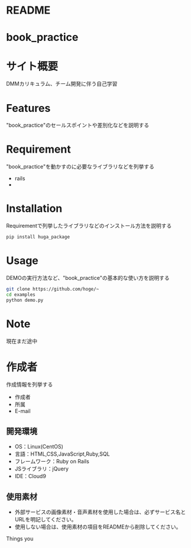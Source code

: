 # README

# book_practice

# サイト概要
DMMカリキュラム、チーム開発に伴う自己学習

# Features

"book_practice"のセールスポイントや差別化などを説明する

# Requirement

"book_practice"を動かすのに必要なライブラリなどを列挙する

* rails 
* 

# Installation

Requirementで列挙したライブラリなどのインストール方法を説明する

```bash
pip install huga_package
```

# Usage

DEMOの実行方法など、"book_practice"の基本的な使い方を説明する

```bash
git clone https://github.com/hoge/~
cd examples
python demo.py
```

# Note

現在まだ途中

# 作成者

作成情報を列挙する

* 作成者
* 所属
* E-mail

## 開発環境
- OS：Linux(CentOS)
- 言語：HTML,CSS,JavaScript,Ruby,SQL
- フレームワーク：Ruby on Rails
- JSライブラリ：jQuery
- IDE：Cloud9

## 使用素材
- 外部サービスの画像素材・音声素材を使用した場合は、必ずサービス名とURLを明記してください。
- 使用しない場合は、使用素材の項目をREADMEから削除してください。

Things you 
